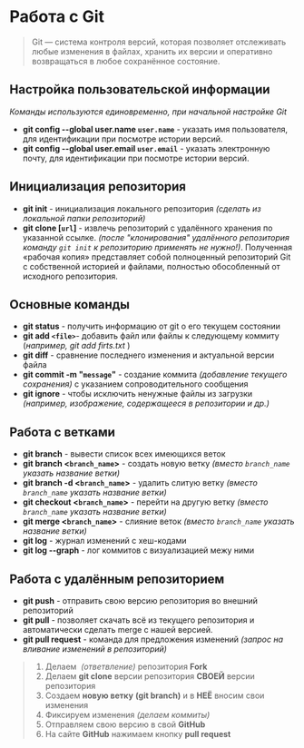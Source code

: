 # Работа с Git
>Git — система контроля версий, которая позволяет отслеживать любые изменения в файлах, хранить их версии и оперативно возвращаться в любое сохранённое состояние.


## Настройка пользовательской информации
*Команды используются единовременно, при начальной настройке Git*
* **git config --global user.name `user.name`** - указать имя пользователя, для идентификации при посмотре истории версий.
* **git config --global user.email `user.email`** - указать электронную почту, для идентификации при посмотре истории версий.

## Инициализация репозитория
* **git init** - инициализация локального репозитория *(сделать из локальной папки репозиторий)*
* **git clone [`url`]** - извлечь репозиторий с удалённого хранения по указанной ссылке. _(после "клонирования" удалённого репозитория команду `git init` к репозиторию применять не нужно!)_. Полученная «рабочая копия» представляет собой полноценный репозиторий Git с собственной историей и файлами, полностью обособленный от исходного репозитория.

## Основные команды

* **git status** - получить информацию от git о его текущем состоянии
* **git add ``<file>``**- добавить файл или файлы к следующему коммиту (*например, git add firts.txt* ) 
* **git diff** - сравнение последнего изменения и актуальной версии файла
* **git commit -m "`message`"** - создание коммита _(добавление текущего сохранения)_ c указанием сопроводительного сообщения
* **git ignore** - чтобы исключить ненужные файлы из загрузки _(например, изображение, содержащееся в репозитории и др.)_

## Работа с ветками

* **git branch** - вывести список всех имеющихся веток 
* **git branch <`branch_name`>** - создать новую ветку _(вместо `branch_name` указать название ветки)_
* **git branch -d <`branch_name`>** - удалить слитую ветку _(вместо `branch_name` указать название ветки)_
* **git checkout <`branch_name`>** - перейти на другую ветку _(вместо `branch_name` указать название ветки)_
* **git merge <`branch_name`>** - слияние веток _(вместо `branch_name` указать название ветки)_
* **git log** - журнал изменений с хеш-кодами
* **git log --graph** - лог коммитов с визуализацией межу ними


## Работа с удалённым репозиторием

* **git push** - отправить свою версию репозитория во внешний репозиторий
* **git pull** - позволяет скачать всё из текущего репозитория и автоматически сделать merge с нашей версией.
* **git pull request** - команда для предложения изменений _(запрос на вливание изменений в репозиторий)_
>1.  Делаем  _(ответвление)_ репозитория **Fork** 
>2.  Делаем **git clone** версии репозитория **СВОЕЙ** версии репозитория
>3.  Создаем **новую ветку** **(git branch)** и в **НЕЁ** вносим свои изменения 
>4.  Фиксируем изменения _(делаем коммиты)_ 
>5.  Отправляем свою версию в свой **GitHub** 
>6.  На сайте **GitHub** нажимаем кнопку **pull request**